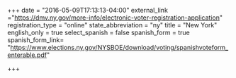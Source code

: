 +++
date = "2016-05-09T17:13:13-04:00"
external_link ="https://dmv.ny.gov/more-info/electronic-voter-registration-application"
registration_type = "online"
state_abbreviation = "ny"
title = "New York"
english_only = true
select_spanish = false
spanish_form = true
spanish_form_link= "https://www.elections.ny.gov/NYSBOE/download/voting/spanishvoteform_enterable.pdf"

+++
